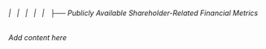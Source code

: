 ###### |   |   |   |   |   ├── Publicly Available Shareholder-Related Financial Metrics

*Add content here*